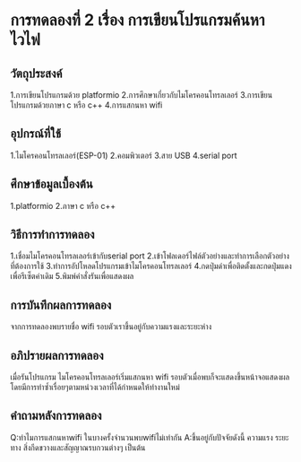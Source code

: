 # การทดลองที่ 2 เรื่อง การเขียนโปรแกรมค้นหาไวไฟ

## วัตถุประสงค์
1.การเขียนโปรแกรมด้วย platformio
2.การศึกษาเกี่ยวกับไมโครคอนโทรลเลอร์
3.การเขียนโปรแกรมด้วยภาษา c หรือ c++
4.การแสกนหา wifi

## อุปกรณ์ที่ใช้
1.ไมโครคอนโทรลเลอร์(ESP-01)
2.คอมพิวเตอร์
3.สาย USB
4.serial port

## ศึกษาข้อมูลเบื้องต้น
1.platformio
2.ภาษา c หรือ c++

## วิธีการทำการทดลอง
1.เชื่อมไมโครคอนโทรลเลอร์เข้ากับserial port
2.เข้าโฟลเดอร์ไฟล์ตัวอย่างและทำการเลือกตัวอย่างที่ต้องการใช้
3.ทำการอัปโหลดโปรแกรมเข้าไมโครคอนโทรลเลอร์
4.กดปุ่มดำเพื่อติดตั้งและกดปุ่มแดงเพื่อรีเซ็ตค่าเดิม
5.พิมพ์คำสั่งรันเพื่อแสดงผล

## การบันทึกผลการทดลอง
จากการทดลองพบรายชื่อ wifi รอบตัวเราขึ้นอยู่กับความแรงและระยะห่าง

## อภิปรายผลการทดลอง
เมื่อรันโปรแกรม ไมโครคอนโทรลเลอร์เริ่มแสกนหา wifi รอบตัวเมื่อพบก็จะแสดงขึ้นหน้าจอแสดงผลโดยมีการทำซ้ำเรื่อยๆตามหน่วงเวลาที่ได้กำหนดให้ทำงานใหม่

## คำถามหลังการทดลอง
Q:ทำไมการแสกนหาwifi ในบางครั้งจำนวนพบwifiไม่เท่ากัน 
A:ขึ้นอยู่กับปัจจัยดังนี้ ความแรง ระยะทาง สิ่งกีดขวางและสัญญาณรบกวนต่างๆ เป็นต้น
